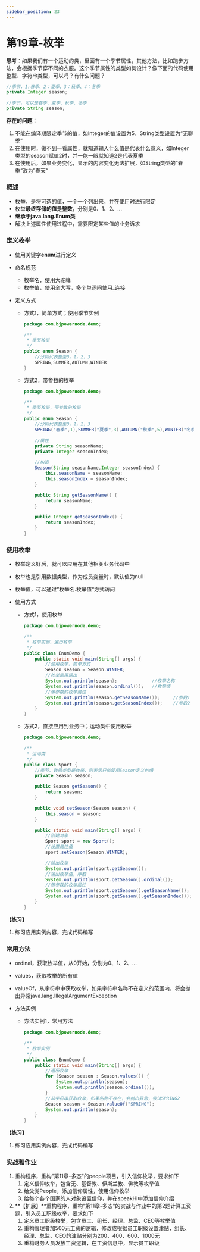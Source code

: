 ```yaml
---
sidebar_position: 23
---
```

# 第19章-枚举

**思考**：如果我们有一个运动的类，里面有一个季节属性，其他方法，比如跑步方法，会根据季节穿不同的衣服。这个季节属性的类型如何设计？像下面的代码使用整型、字符串类型，可以吗？有什么问题？

```java
//季节，1:春季、2：夏季、3：秋季、4：冬季
private Integer season;
```

```java
//季节，可以是春季、夏季、秋季、冬季
private String season;
```

**存在的问题**：

1. 不能在编译期限定季节的值，如Integer的值设置为5，String类型设置为“无聊季”
2. 在使用时，做不到一看属性，就知道输入什么值是代表什么意义，如Integer类型的season赋值2时，并一能一眼就知道2是代表夏季
3. 在使用后，如果业务变化，显示的内容变化无法扩展，如String类型的”春季“改为”春天“

### 概述

- 枚举，是将可选的值，一个一个列出来，并在使用时进行限定
- 枚举**最终存储的值是整数**，分别是0、1、2、...
- **继承于java.lang.Enum类**
- 解决上述属性使用过程中，需要限定某些值的业务诉求

### 定义枚举

- 使用关键字**enum**进行定义

- 命名规范

  - 枚举名，使用大驼峰
  - 枚举值，使用全大写，多个单词间使用_连接

- 定义方式

  - 方式1，简单方式；使用季节实例

    ```java
    package com.bjpowernode.demo;
    
    /**
     * 季节枚举
     */
    public enum Season {
        //分别代表整型0，1，2，3
        SPRING,SUMMER,AUTUMN,WINTER
    }
    ```

  - 方式2，带参数的枚举

    ```java
    package com.bjpowernode.demo;
    
    /**
     * 季节枚举，带参数的枚举
     */
    public enum Season {
        //分别代表整型0，1，2，3
        SPRING("春季",1),SUMMER("夏季",3),AUTUMN("秋季",5),WINTER("冬季",7);
    
        //属性
        private String seasonName;
        private Integer seasonIndex;
    
        //构造
        Season(String seasonName,Integer seasonIndex) {
            this.seasonName = seasonName;
            this.seasonIndex = seasonIndex;
        }
    
        public String getSeasonName() {
            return seasonName;
        }
    
        public Integer getSeasonIndex() {
            return seasonIndex;
        }
    }
    ```


### 使用枚举

- 枚举定义好后，就可以应用在其他相关业务代码中

- 枚举也是引用数据类型，作为成员变量时，默认值为null

- 枚举值，可以通过”枚举名.枚举值“方式访问

- 使用方式

  - 方式1，使用枚举

    ```java
    package com.bjpowernode.demo;
    
    /**
     * 枚举实例，遍历枚举
     */
    public class EnumDemo {
        public static void main(String[] args) {
            //使用枚举，简单方式
            Season season = Season.WINTER;
            //枚举常用输出
            System.out.println(season);             //枚举名称
            System.out.println(season.ordinal());   //枚举值
            //带参数的枚举属性
            System.out.println(season.getSeasonName());     //参数1
            System.out.println(season.getSeasonIndex());    //参数2
        }
    }
    ```

  - 方式2，直接应用到业务中；运动类中使用枚举

    ```java
    package com.bjpowernode.demo;
    
    /**
     * 运动类
     */
    public class Sport {
        //季节，数据类型是枚举，则表示只能使用Season定义的值
        private Season season;
    
        public Season getSeason() {
            return season;
        }
    
        public void setSeason(Season season) {
            this.season = season;
        }
    
        public static void main(String[] args) {
            //创建对象
            Sport sport = new Sport();
            //设置属性值
            sport.setSeason(Season.WINTER);
    
            //输出枚举
            System.out.println(sport.getSeason());
            //输出枚举值，序数
            System.out.println(sport.getSeason().ordinal());
            //带参数的枚举属性
            System.out.println(sport.getSeason().getSeasonName());     //参数1
            System.out.println(sport.getSeason().getSeasonIndex());    //参数2
        }
    }
    ```

**【练习】**

1. 练习应用实例内容，完成代码编写

### 常用方法

- ordinal，获取枚举值，从0开始，分别为0、1、2、...

- values，获取枚举的所有值

- valueOf，从字符串中获取枚举，如果字符串名称不在定义的范围内，将会抛出异常java.lang.IllegalArgumentException

- 方法实例

  - 方法实例1，常用方法

    ```java
    package com.bjpowernode.demo;
    
    /**
     * 枚举实例
     */
    public class EnumDemo {
        public static void main(String[] args) {
            //遍历枚举
            for (Season season : Season.values()) {
                System.out.println(season);
                System.out.println(season.ordinal());
            }
            //从字符串获取枚举，如果名称不存在，会抛出异常，尝试SPRING2
            Season season = Season.valueOf("SPRING");
            System.out.println(season);
        }
    }
    ```

**【练习】**

1. 练习应用实例内容，完成代码编写

### 实战和作业

1. 重构程序，重构"第11章-多态"的people项目，引入信仰枚举，要求如下
   1. 定义信仰枚举，包含无、基督教、伊斯兰教、佛教等枚举值
   2. 给父类People，添加信仰属性，使用信仰枚举
   3. 给每个各个国家的人对象设置信仰，并在speakHi中添加信仰介绍
2. **【扩展】**重构程序，重构"第11章-多态"的实战与作业中的第2题计算工资题，引入员工职级枚举，要求如下
   1. 定义员工职级枚举，包含员工、组长、经理、总监、CEO等枚举值
   2. 重构管理者加500元工资的逻辑，修改成根据员工职级设置津贴，组长、经理、总监、CEO的津贴分别为200、400、600、1000元
   3. 重构财务人员发放工资逻辑，在工资信息中，显示员工职级